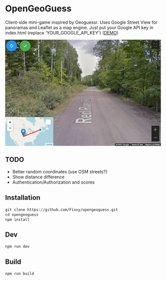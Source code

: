 # OpenGeoGuess
 Client-side mini-game inspired by Geoguessr. Uses Google Street View for panoramas and Leaflet as a map engine. Just put your Google API key in index.html (replace 'YOUR_GOOGLE_API_KEY') ([DEMO](https://jsfiddle.net/Fixxy/j6w1gL9q/))

![screenshot](https://raw.githubusercontent.com/Fixxy/opengeoguess/master/screen.jpg)

## TODO
 - Better random coordinates (use OSM streets?)
 - Show distance difference
 - Authentication/Authorization and scores

## Installation
```shell
git clone https://github.com/Fixxy/opengeoguess.git
cd opengeoguess
npm install
```

## Dev
```shell
npm run dev
```

## Build
```shell
npm run build
```